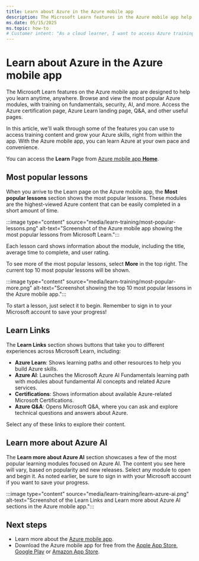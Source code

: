 ```yaml
---
title: Learn about Azure in the Azure mobile app
description: The Microsoft Learn features in the Azure mobile app help you learn Azure skills anytime, anywhere.
ms.date: 05/15/2025
ms.topic: how-to
# Customer intent: "As a cloud learner, I want to access Azure training modules through a mobile app, so that I can develop my Azure skills at my convenience and enhance my expertise anytime, anywhere."
---
```


# Learn about Azure in the Azure mobile app

The Microsoft Learn features on the Azure mobile app are designed to help you learn anytime, anywhere. Browse and view the most popular Azure modules, with training on fundamentals, security, AI, and more. Access the Azure certification page, Azure Learn landing page, Q&A, and other useful pages.

In this article, we'll walk through some of the features you can use to access training content and grow your Azure skills, right from within the app. With the Azure mobile app, you can learn Azure at your own pace and convenience.

You can access the **Learn** Page from [Azure mobile app **Home**](home.md).

## Most popular lessons

When you arrive to the Learn page on the Azure mobile app, the **Most popular lessons** section shows the most popular lessons. These modules are the highest-viewed Azure content that can be easily completed in a short amount of time.

:::image type="content" source="media/learn-training/most-popular-lessons.png" alt-text="Screenshot of the Azure mobile app showing the most popular lessons from Microsoft Learn.":::

Each lesson card shows information about the module, including the title, average time to complete, and user rating.

To see more of the most popular lessons, select **More** in the top right. The current top 10 most popular lessons will be shown.

:::image type="content" source="media/learn-training/most-popular-more.png" alt-text="Screenshot showing the top 10 most popular lessons in the Azure mobile app.":::

To start a lesson, just select it to begin. Remember to sign in to your Microsoft account to save your progress!

## Learn Links

The **Learn Links** section shows buttons that take you to different experiences across Microsoft Learn, including:

- **Azure Learn**: Shows learning paths and other resources to help you build Azure skills.
- **Azure AI**: Launches the Microsoft Azure AI Fundamentals learning path with modules about fundamental AI concepts and related Azure services.
- **Certifications**: Shows information about available Azure-related Microsoft Certifications.
- **Azure Q&A**: Opens  Microsoft Q&A, where you can ask and explore technical questions and answers about Azure.

Select any of these links to explore their content.

## Learn more about Azure AI

The **Learn more about Azure AI** section showcases a few of the most popular learning modules focused on Azure AI. The content you see here will vary, based on popularity and new releases. Select any module to open and begin it. As noted earlier, be sure to sign in with your Microsoft account if you want to save your progress.

:::image type="content" source="media/learn-training/learn-azure-ai.png" alt-text="Screenshot of the Learn Links and Learn more about Azure AI sections in the Azure mobile app.":::

## Next steps

- Learn more about the [Azure mobile app](overview.md).
- Download the Azure mobile app for free from the [Apple App Store](https://aka.ms/ReferAzureIOSMSLearnMobileAppDocs), [Google Play](https://aka.ms/azureapp/android/doc) or [Amazon App Store](https://aka.ms/azureapp/amazon/doc).
